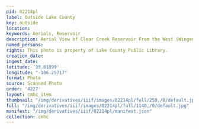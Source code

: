 ```yaml
---
pid: 02214pl
label: Outside Lake County
key: outside
location: 
keywords: Aerials, Reservoir
description: Aerial View of Clear Creek Reservoir From the West (Wingenbach Collection)
named_persons: 
rights: This photo is property of Lake County Public Library.
creation_date: 
ingest_date: 
latitude: '39.01899'
longitude: "-106.25717"
format: Photo
source: Scanned Photo
order: '4227'
layout: cmhc_item
thumbnail: "/img/derivatives/iiif/images/02214pl/full/250,/0/default.jpg"
full: "/img/derivatives/iiif/images/02214pl/full/1140,/0/default.jpg"
manifest: "/img/derivatives/iiif/02214pl/manifest.json"
collection: cmhc
---
```

